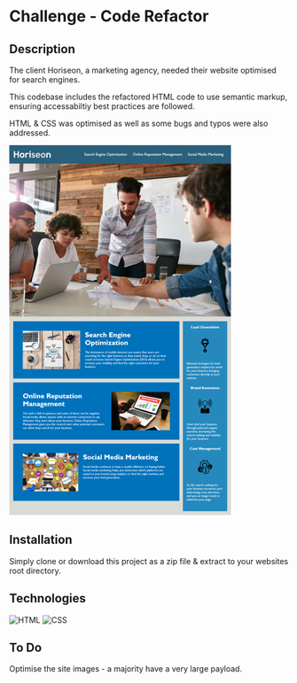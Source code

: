 # Challenge - Code Refactor

## Description 

The client Horiseon, a marketing agency, needed their website optimised for search engines. 

This codebase includes the refactored HTML code to use semantic markup, ensuring accessabiltiy best practices are followed. 

HTML & CSS was optimised as well as some bugs and typos were also addressed. 

![Screenshot of website](./assets/images/01-html-css-git-challenge-demo.png)

## Installation

Simply clone or download this project as a zip file & extract to your websites root directory.

## Technologies
![HTML](https://img.shields.io/badge/html-50%25-red) ![CSS](https://img.shields.io/badge/css-50%25-blue)

## To Do
Optimise the site images - a majority have a very large payload.